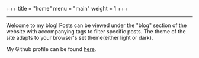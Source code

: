 +++
title = "home"
menu = "main"
weight = 1
+++

---

Welcome to my blog! Posts can be viewed under the "blog" section of the website with accompanying tags to filter specific posts. The theme of the site adapts to your browser's set theme(either light or dark).

My Github profile can be found [here](https://github.com/merrittlj/).
